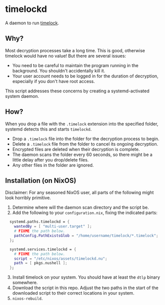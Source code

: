 # timelockd

A daemon to run [timelock](https://github.com/rayanamal/timelock).

## Why?

Most decryption processes take a long time. This is good, otherwise timelock would have no value! But there are several issues:
- You need to be careful to maintain the program running in the background. You shouldn't accidentally kill it.
- Your user account needs to be logged in for the duration of decryption, especially if you don't have root access.

This script addresses these concerns by creating a systemd-activated system daemon. 

## How?

When you drop a file with the `.timelock` extension into the specified folder, systemd detects this and starts `timelockd`. 

- Drop a `.timelock` file into the folder for the decryption process to begin.
- Delete a `.timelock` file from the folder to cancel its ongoing decryption.
- Encrypted files are deleted when their decryption is complete.
- The daemon scans the folder every 60 seconds, so there might be a little delay after you drop/delete files.
- Any other files in the folder are ignored.

## Installation (on NixOS)

Disclaimer: For any seasoned NixOS user, all parts of the following might look horribly primitive.

1. Determine where will the daemon scan directory and the script be.
2. Add the following to your `configuration.nix`, fixing the indicated parts:
```nix
  systemd.paths.timelockd = {
    wantedBy = [ "multi-user.target" ];
    # FIXME the path below.
    pathConfig.PathExistsGlob = "/home/username/timelock/*.timelock";
  };

  systemd.services.timelockd = {
    # FIXME the path below.
  	script = "/etc/nixos/assets/timelockd.nu";
  	path = [ pkgs.nushell ];
  };
```
3. Install timelock on your system. You should have at least the `dtlp` binary somewhere.
4. Download the script in this repo. Adjust the two paths in the start of the downloaded script to their correct locations in your system.
5. `nixos-rebuild`.

